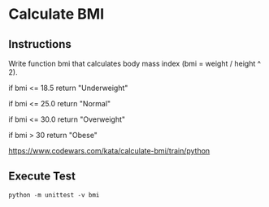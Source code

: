 # Calculate BMI

## Instructions
Write function bmi that calculates body mass index (bmi = weight / height ^ 2).

if bmi <= 18.5 return "Underweight"

if bmi <= 25.0 return "Normal"

if bmi <= 30.0 return "Overweight"

if bmi > 30 return "Obese"

https://www.codewars.com/kata/calculate-bmi/train/python

## Execute Test

`python -m unittest -v bmi`